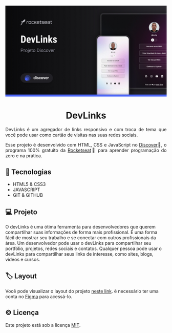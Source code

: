 ![Image](./.github/preview.jpg)

<div align="center">

  # DevLinks

</div>

<div align="justify">
  DevLinks é um agregador de links responsivo e com troca de tema que você pode usar como cartão de visitas nas suas redes sociais.
  
  Esse projeto é desenvolvido com HTML, CSS e JavaScript no [Discover](https://www.rocketseat.com.br/discover?utm_source=figma&utm_medium=organic&utm_campaign=lead&utm_term=discover&utm_content=description_figma-lp_discover)🔗, o programa 100% gratuito da [Rocketseat](https://www.rocketseat.com.br)🔗 para aprender programação do zero e na prática.
</div>

## 🚀 Tecnologias
  * HTML5 & CSS3
  * JAVASCRIPT
  * GIT & GITHUB

## 💻 Projeto
O devLinks é uma ótima ferramenta para desenvolvedores que querem compartilhar suas informações de forma mais profissional. É uma forma fácil de mostrar seu trabalho e se conectar com outros profissionais da área. Um desenvolvedor pode usar o devLinks para compartilhar seu portfólio, projetos, redes sociais e contatos. Qualquer pessoa pode usar o devLinks para compartilhar seus links de interesse, como sites, blogs, vídeos e cursos.

## 🏷️ Layout
Você pode visualizar o layout do projeto [neste link](https://www.figma.com/file/YxESHmbJjZpaNDcRqBvMJF/DevLinks-%E2%80%A2-Projeto-Discover-(Community)-(Copy)?type=design&node-id=10%3A620&mode=design&t=V29yuydlOTM8DjrD-1). è necessário ter uma conta no [Figma](https://www.figma.com) para acessá-lo.

## ©️ Licença
Este projeto está sob a licença [MIT](./LICENSE).